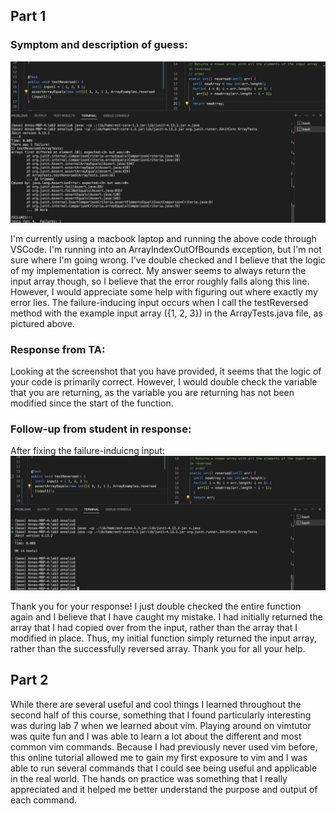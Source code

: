 ## Part 1
### Symptom and description of guess:
![image](error_lab5.png)

I'm currently using a macbook laptop and running the above code through VSCode. I'm running into an ArrayIndexOutOfBounds exception, but I'm not sure where I'm going wrong. I've double checked and I believe that the logic of my implementation is correct. My answer seems to always return the input array though, so I believe that the error roughly falls along this line. However, I would appreciate some help with figuring out where exactly my error lies. The failure-inducing input occurs when I call the testReversed method with the example input array ({1, 2, 3}) in the ArrayTests.java file, as pictured above.

### Response from TA:
Looking at the screenshot that you have provided, it seems that the logic of your code is primarily correct. However, I would double check the variable that you are returning, as the variable you are returning has not been modified since the start of the function.

### Follow-up from student in response:
After fixing the failure-induicng input:
![image](correct_lab5.png)

Thank you for your response! I just double checked the entire function again and I believe that I have caught my mistake. I had initially returned the array that I had copied over from the input, rather than the array that I modified in place. Thus, my initial function simply returned the input array, rather than the successfully reversed array. Thank you for all your help.


## Part 2
While there are several useful and cool things I learned throughout the second half of this course, something that I found particularly interesting was during lab 7 when we learned about vim. Playing around on vimtutor was quite fun and I was able to learn a lot about
the different and most common vim commands. Because I had previously never used vim before, this online tutorial allowed me to gain my first exposure to vim and I was able to run several commands that I could see being useful and applicable in the real world. The hands
on practice was something that I really appreciated and it helped me better understand the purpose and output of each command.
